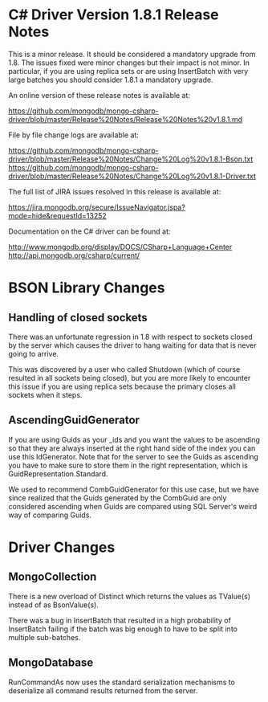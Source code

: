 C# Driver Version 1.8.1 Release Notes
=====================================

This is a minor release. It should be considered a mandatory upgrade from 1.8. The
issues fixed were minor changes but their impact is not minor. In particular, if
you are using replica sets or are using InsertBatch with very large batches you
should consider 1.8.1 a mandatory upgrade.

An online version of these release notes is available at:

https://github.com/mongodb/mongo-csharp-driver/blob/master/Release%20Notes/Release%20Notes%20v1.8.1.md

File by file change logs are available at:

https://github.com/mongodb/mongo-csharp-driver/blob/master/Release%20Notes/Change%20Log%20v1.8.1-Bson.txt
https://github.com/mongodb/mongo-csharp-driver/blob/master/Release%20Notes/Change%20Log%20v1.8.1-Driver.txt

The full list of JIRA issues resolved in this release is available at:

https://jira.mongodb.org/secure/IssueNavigator.jspa?mode=hide&requestId=13252

Documentation on the C# driver can be found at:

http://www.mongodb.org/display/DOCS/CSharp+Language+Center
http://api.mongodb.org/csharp/current/

BSON Library Changes
====================

Handling of closed sockets
--------------------------

There was an unfortunate regression in 1.8 with respect to sockets closed by the
server which causes the driver to hang waiting for data that is never going to
arrive.

This was discovered by a user who called Shutdown (which of course resulted in
all sockets being closed), but you are more likely to encounter this issue if
you are using replica sets because the primary closes all sockets when it steps.

AscendingGuidGenerator
----------------------

If you are using Guids as your _ids and you want the values to be ascending so
that they are always inserted at the right hand side of the index you can use
this IdGenerator. Note that for the server to see the Guids as ascending you
have to make sure to store them in the right representation, which is
GuidRepresentation.Standard.

We used to recommend CombGuidGenerator for this use case, but we have since
realized that the Guids generated by the CombGuid are only considered ascending
when Guids are compared using SQL Server's weird way of comparing Guids.

Driver Changes
==============

MongoCollection
---------------

There is a new overload of Distinct which returns the values as TValue(s)
instead of as BsonValue(s).

There was a bug in InsertBatch that resulted in a high probability of
InsertBatch failing if the batch was big enough to have to be split into
multiple sub-batches.

MongoDatabase
-------------

RunCommandAs now uses the standard serialization mechanisms to deserialize
all command results returned from the server.
